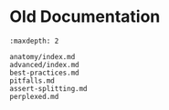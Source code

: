 Old Documentation
=================

```{toctree}
:maxdepth: 2

anatomy/index.md
advanced/index.md
best-practices.md
pitfalls.md
assert-splitting.md
perplexed.md
```

